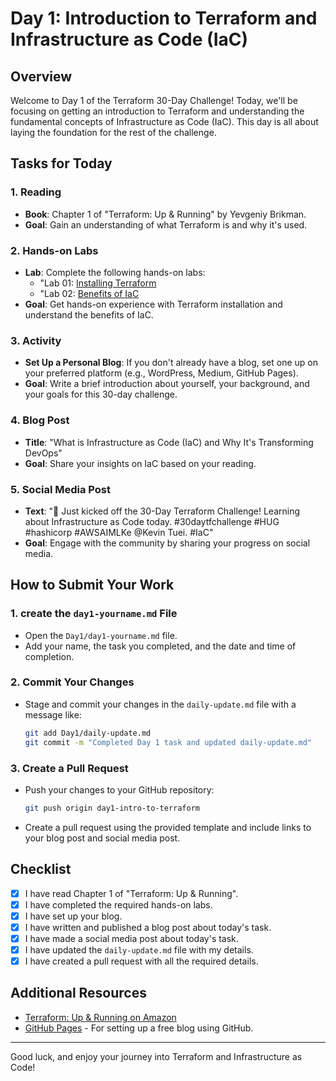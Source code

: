 # Day 1: Introduction to Terraform and Infrastructure as Code (IaC)

## Overview

Welcome to Day 1 of the Terraform 30-Day Challenge! Today, we'll be focusing on getting an introduction to Terraform and understanding the fundamental concepts of Infrastructure as Code (IaC). This day is all about laying the foundation for the rest of the challenge.

## Tasks for Today

### 1. **Reading**
   - **Book**: Chapter 1 of "Terraform: Up & Running" by Yevgeniy Brikman.
   - **Goal**: Gain an understanding of what Terraform is and why it's used.



### 2. **Hands-on Labs**
   - **Lab**: Complete the following hands-on labs:
     - "Lab 01: [Installing Terraform](https://youtu.be/4ZCrRbPR3gc?si=x6cTuAm4T3L3qJFA)
     - "Lab 02: [Benefits of IaC](https://github.com/btkrausen/hashicorp/blob/master/terraform/Hands-On%20Labs/Section%2002%20-%20Understand%20IAC%20Concepts/02%20-%20Benefits_of_Infrastructure_as_Code.md)
   - **Goal**: Get hands-on experience with Terraform installation and understand the benefits of IaC.

### 3. **Activity**
   - **Set Up a Personal Blog**: If you don't already have a blog, set one up on your preferred platform (e.g., WordPress, Medium, GitHub Pages).
   - **Goal**: Write a brief introduction about yourself, your background, and your goals for this 30-day challenge.

### 4. **Blog Post**
   - **Title**: "What is Infrastructure as Code (IaC) and Why It's Transforming DevOps"
   - **Goal**: Share your insights on IaC based on your reading.

### 5. **Social Media Post**
   - **Text**: "🚀 Just kicked off the 30-Day Terraform Challenge! Learning about Infrastructure as Code today. #30daytfchallenge #HUG #hashicorp #AWSAIMLKe @Kevin Tuei. #IaC"
   - **Goal**: Engage with the community by sharing your progress on social media.

## How to Submit Your Work

### 1. **create the `day1-yourname.md` File**
   - Open the `Day1/day1-yourname.md` file.
   - Add your name, the task you completed, and the date and time of completion.
   
### 2. **Commit Your Changes**
   - Stage and commit your changes in the `daily-update.md` file with a message like:
     ```bash
     git add Day1/daily-update.md
     git commit -m "Completed Day 1 task and updated daily-update.md"
     ```

### 3. **Create a Pull Request**
   - Push your changes to your GitHub repository:
     ```bash
     git push origin day1-intro-to-terraform
     ```
   - Create a pull request using the provided template and include links to your blog post and social media post.

## Checklist

- [x] I have read Chapter 1 of "Terraform: Up & Running".
- [x] I have completed the required hands-on labs.
- [x] I have set up your blog.
- [x] I have written and published a blog post about today's task.
- [x] I have made a social media post about today's task.
- [x] I have updated the `daily-update.md` file with my details.
- [x] I have created a pull request with all the required details.

## Additional Resources

- [Terraform: Up & Running on Amazon](https://www.amazon.com/Terraform-Running-Infrastructure-Configuration-Management/dp/1492046906)
- [GitHub Pages](https://pages.github.com/) - For setting up a free blog using GitHub.

---

Good luck, and enjoy your journey into Terraform and Infrastructure as Code!




